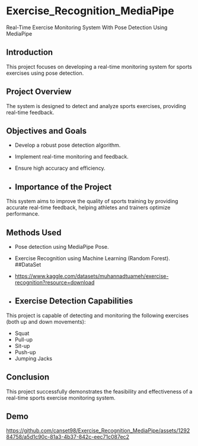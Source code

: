 # Exercise_Recognition_MediaPipe
Real-Time Exercise Monitoring System With Pose Detection Using MediaPipe 

## Introduction
This project focuses on developing a real-time monitoring system for sports exercises using pose detection.

## Project Overview
The system is designed to detect and analyze sports exercises, providing real-time feedback.

## Objectives and Goals
- Develop a robust pose detection algorithm.
- Implement real-time monitoring and feedback.
- Ensure high accuracy and efficiency.
  
- ## Importance of the Project
This system aims to improve the quality of sports training by providing accurate real-time feedback, helping athletes and trainers optimize performance.
## Methods Used
- Pose detection using MediaPipe Pose.
- Exercise Recognition using Machine Learning (Random Forest).
##DataSet
- https://www.kaggle.com/datasets/muhannadtuameh/exercise-recognition?resource=download
  
- ## Exercise Detection Capabilities
This project is capable of detecting and monitoring the following exercises (both up and down movements): 
- Squat
- Pull-up
- Sit-up
- Push-up
- Jumping Jacks 
## Conclusion
This project successfully demonstrates the feasibility and effectiveness of a real-time sports exercise monitoring system.
## Demo
https://github.com/canset98/Exercise_Recognition_MediaPipe/assets/129284758/a5d1c90c-81a3-4b37-842c-eec71c087ec2


